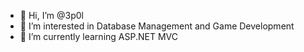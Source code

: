 - 👋 Hi, I’m @3p0l
- 👀 I’m interested in Database Management and Game Development
- 🌱 I’m currently learning ASP.NET MVC




<!---
3p0l/3p0l is a ✨ special ✨ repository because its `README.md` (this file) appears on your GitHub profile.
You can click the Preview link to take a look at your changes.
--->
